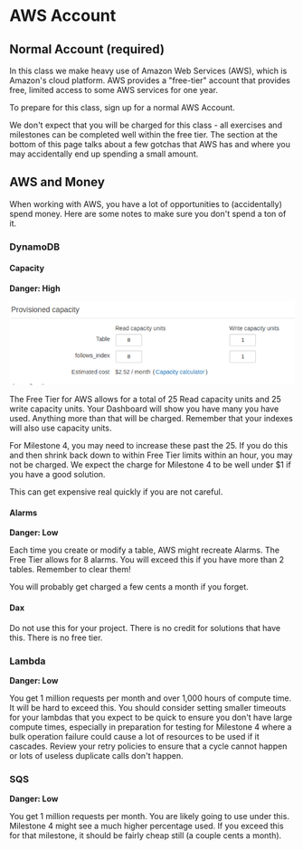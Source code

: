 # AWS Account

## Normal Account (required)

In this class we make heavy use of Amazon Web Services (AWS), which is Amazon's cloud platform.  AWS provides a "free-tier" account that provides free, limited access to some AWS services for one year. 

To prepare for this class, sign up for a normal AWS Account.

We don't expect that you will be charged for this class - all exercises and milestones can be completed well within the free tier. The section at the bottom of this page talks about a few gotchas that AWS has and where you may accidentally end up spending a small amount.

## AWS and Money

When working with AWS, you have a lot of opportunities to (accidentally) spend money. Here are some notes to make sure you don't spend a ton of it.

### DynamoDB

#### Capacity

**Danger: High**

![DynamoDB Capacity](./aws-account-capacity.png)

The Free Tier for AWS allows for a total of 25 Read capacity units and 25 write capacity units. Your Dashboard will show you have many you have used. Anything more than that will be charged. Remember that your indexes will also use capacity units.

For Milestone 4, you may need to increase these past the 25. If you do this and then shrink back down to within Free Tier limits within an hour, you may not be charged. We expect the charge for Milestone 4 to be well under $1 if you have a good solution.

This can get expensive real quickly if you are not careful.
 
#### Alarms

**Danger: Low**

Each time you create or modify a table, AWS might recreate Alarms. The Free Tier allows for 8 alarms. You will exceed this if you have more than 2 tables. Remember to clear them!

You will probably get charged a few cents a month if you forget.

#### Dax

Do not use this for your project. There is no credit for solutions that have this. There is no free tier. 

### Lambda

**Danger: Low**

You get 1 million requests per month and over 1,000 hours of compute time. It will be hard to exceed this. You should consider setting smaller timeouts for your lambdas that you expect to be quick to ensure you don't have large compute times, especially in preparation for testing for Milestone 4 where a bulk operation failure could cause a lot of resources to be used if it cascades. Review your retry policies to ensure that a cycle cannot happen or lots of useless duplicate calls don't happen.

### SQS

**Danger: Low**

You get 1 million requests per month. You are likely going to use under this. Milestone 4 might see a much higher percentage used. If you exceed this for that milestone, it should be fairly cheap still (a couple cents a month).
